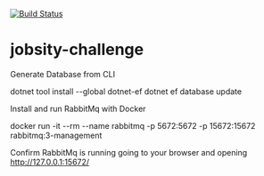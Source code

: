 [![Build Status](https://travis-ci.org/magupisoft/jobsity-challenge.svg?branch=develop)](https://travis-ci.org/magupisoft/jobsity-challenge)

# jobsity-challenge

Generate Database from CLI

dotnet tool install --global dotnet-ef
dotnet ef database update

Install and run RabbitMq with Docker

docker run -it --rm --name rabbitmq -p 5672:5672 -p 15672:15672 rabbitmq:3-management

Confirm RabbitMq is running going to your browser and opening http://127.0.0.1:15672/